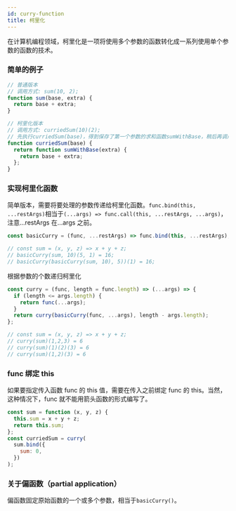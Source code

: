 ```yaml
---
id: curry-function
title: 柯里化
---
```


在计算机编程领域，柯里化是一项将使用多个参数的函数转化成一系列使用单个参数的函数的技术。

### 简单的例子

```javascript
// 普通版本
// 调用方式: sum(10, 2);
function sum(base, extra) {
  return base + extra;
}

// 柯里化版本
// 调用方式: curriedSum(10)(2);
// 先执行curriedSum(base)，得到保存了第一个参数的求和函数sumWithBase，稍后再调用它得到最终结果。
function curriedSum(base) {
  return function sumWithBase(extra) {
    return base + extra;
  };
}
```

### 实现柯里化函数

简单版本，需要将要处理的参数传递给柯里化函数。`func.bind(this, ...restArgs)`相当于`(...args) => func.call(this, ...restArgs, ...args)`，注意...restArgs 在...args 之前。

```javascript
const basicCurry = (func, ...restArgs) => func.bind(this, ...restArgs);

// const sum = (x, y, z) => x + y + z;
// basicCurry(sum, 10)(5, 1) = 16;
// basicCurry(basicCurry(sum, 10), 5))(1) = 16;
```

根据参数的个数递归柯里化

```javascript
const curry = (func, length = func.length) => (...args) => {
  if (length <= args.length) {
    return func(...args);
  }
  return curry(basicCurry(func, ...args), length - args.length);
};

// const sum = (x, y, z) => x + y + z;
// curry(sum)(1,2,3) = 6
// curry(sum)(1)(2)(3) = 6
// curry(sum)(1,2)(3) = 6
```

### func 绑定 this

如果要指定传入函数 func 的 this 值，需要在传入之前绑定 func 的 this。当然，这种情况下，func 就不能用箭头函数的形式编写了。

```javascript
const sum = function (x, y, z) {
  this.sum = x + y + z;
  return this.sum;
};
const curriedSum = curry(
  sum.bind({
    sum: 0,
  })
);
```

### 关于偏函数（partial application）

偏函数固定原始函数的一个或多个参数，相当于`basicCurry()`。
